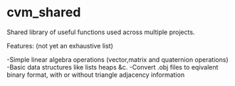# cvm_shared

Shared library of useful functions used across multiple projects.

Features: (not yet an exhaustive list)

-Simple linear algebra operations (vector,matrix and quaternion operations)
-Basic data structures like lists heaps &c.
-Convert .obj files to eqivalent binary format, with or without triangle adjacency information

